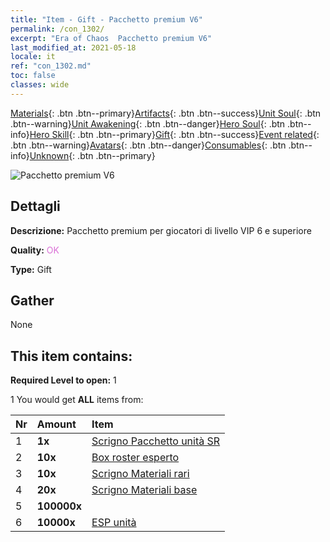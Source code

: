 ```yaml
---
title: "Item - Gift - Pacchetto premium V6"
permalink: /con_1302/
excerpt: "Era of Chaos  Pacchetto premium V6"
last_modified_at: 2021-05-18
locale: it
ref: "con_1302.md"
toc: false
classes: wide
---
```

 [Materials](/ItemsIT/){: .btn .btn--primary}[Artifacts](/ItemsIT/Artifacts/){: .btn .btn--success}[Unit Soul](/ItemsIT/UnitSoul/){: .btn .btn--warning}[Unit Awakening](/ItemsIT/UnitAwakening/){: .btn .btn--danger}[Hero Soul](/ItemsIT/HeroSoul/){: .btn .btn--info}[Hero Skill](/ItemsIT/HeroSkill/){: .btn .btn--primary}[Gift](/ItemsIT/Gift/){: .btn .btn--success}[Event related](/ItemsIT/Events/){: .btn .btn--warning}[Avatars](/ItemsIT/Avatars/){: .btn .btn--danger}[Consumables](/ItemsIT/Consumables/){: .btn .btn--info}[Unknown](/ItemsIT/Unknown/){: .btn .btn--primary}

 ![Pacchetto premium V6](/images/t/i_905006.png)

## Dettagli
 **Descrizione:** Pacchetto premium per giocatori di livello VIP 6 e superiore

 **Quality:** <span style="color: #DA70D6">OK</span>

 **Type:** Gift

## Gather

  None

## This item contains:

 **Required Level to open:** 1

 1 You would get **ALL** items  from:

  | Nr | Amount |     Item    |
  |:---|:-------|:------------|
  | 1 |  **1x** | [Scrigno Pacchetto unità SR](/ItemsIT/con_1319/) |  | 
  | 2 |  **10x** | [Box roster esperto](/ItemsIT/con_776/) |  | 
  | 3 |  **10x** | [Scrigno Materiali rari](/ItemsIT/con_757/) |  | 
  | 4 |  **20x** | [Scrigno Materiali base](/ItemsIT/con_756/) |  | 
  | 5 |  **100000x** | <i class="fas fa-coins"/> |  | 
  | 6 |  **10000x** | [ESP unità](/ItemsIT/con_902/) |  | 
